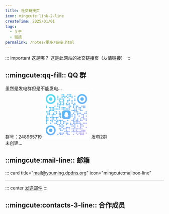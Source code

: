 ```yaml
---
title: 社交链接页
icon: mingcute:link-2-line
createTime: 2025/01/01
tags:
  - 关于
  - 链接
permalink: /notes/更多/链接.html
---
```


::: important 这是哪？
这是此网站的社交链接页（友情链接）
:::

## ::mingcute:qq-fill:: QQ 群

<CardGrid>
<LinkCard title="YM发电机 1群" icon="mingcute:qq-fill" href="https://qm.qq.com/q/nArAtRSi1W">
  虽然是发电群但是不能发电...<br>
  群号：248965719
</LinkCard>
  <img src="/rc/qq-1.png" width="150px">
</CardGrid>

<CardGrid>
<LinkCard title="YM发电机 2群" icon="mingcute:qq-fill" href="">
  发电2群<br>
  未创建...
</LinkCard>
  <!-- 
  <img src="/rc/qq-2.png" width="150px">
  -->
</CardGrid>

## ::mingcute:mail-line:: 邮箱

::: card title="mail@youming.dpdns.org" icon="mingcute:mailbox-line"

---

::: center
[发送邮件](mailto:mail@youming.dpdns.org)
:::

## ::mingcute:contacts-3-line:: 合作成员

<LinkCard title="合作成员的社交链接" icon="mingcute:contacts-3-line" href="/friends/">
</LinkCard>
